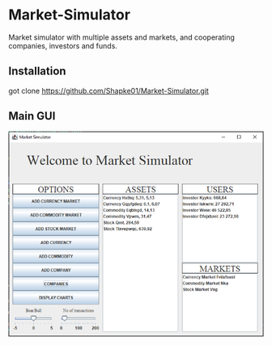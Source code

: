 # Market-Simulator

Market simulator with multiple assets and markets, and cooperating companies, investors and funds.

## Installation

<copy-button>got clone https://github.com/Shapke01/Market-Simulator.git</copy-button>

## Main GUI
![market](/readme_img/Market.PNG)
